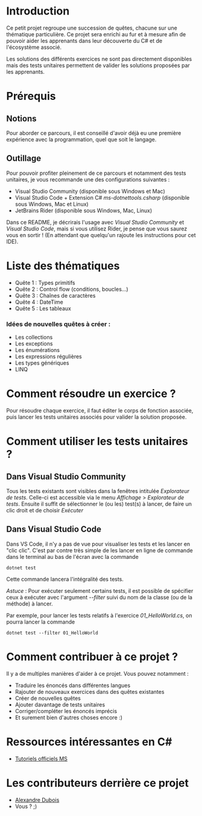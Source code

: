 # Introduction

Ce petit projet regroupe une succession de quêtes, chacune sur une thématique particulière. Ce projet sera enrichi au fur et à mesure afin de pouvoir aider les apprenants dans leur découverte du C# et de l'écosystème associé.

Les solutions des différents exercices ne sont pas directement disponibles mais des tests unitaires permettent de valider les solutions proposées par les apprenants.

# Prérequis

## Notions
Pour aborder ce parcours, il est conseillé d'avoir déjà eu une première expérience avec la programmation, quel que soit le langage.

## Outillage
Pour pouvoir profiter pleinement de ce parcours et notamment des tests unitaires, je vous recommande une des configurations suivantes :
- Visual Studio Community (disponible sous Windows et Mac)
- Visual Studio Code + Extension C# *ms-dotnettools.csharp* (disponible sous Windows, Mac et Linux)
- JetBrains Rider (disponible sous Windows, Mac, Linux)

Dans ce README, je décrirais l'usage avec *Visual Studio Community* et *Visual Studio Code*, mais si vous utilisez Rider, je pense que vous saurez vous en sortir ! (En attendant que quelqu'un rajoute les instructions pour cet IDE).

# Liste des thématiques
- Quête 1 : Types primitifs
- Quête 2 : Control flow (conditions, boucles...)
- Quête 3 : Chaînes de caractères
- Quête 4 : DateTime
- Quête 5 : Les tableaux

### Idées de nouvelles quêtes à créer :
- Les collections
- Les exceptions
- Les énumérations
- Les expressions régulières
- Les types génériques
- LINQ

# Comment résoudre un exercice ?
Pour résoudre chaque exercice, il faut éditer le corps de fonction associée, puis lancer les tests unitaires associés pour valider la solution proposée.

# Comment utiliser les tests unitaires ?
## Dans Visual Studio Community
Tous les tests existants sont visibles dans la fenêtres intitulée *Explorateur de tests*. Celle-ci est accessible via le menu *Affichage* > *Explorateur de tests*. Ensuite il suffit de sélectionner le (ou les) test(s) à lancer, de faire un clic droit et de choisir *Exécuter*

## Dans Visual Studio Code
Dans VS Code, il n'y a pas de vue pour visualiser les tests et les lancer en "clic clic". C'est par contre très simple de les lancer en ligne de commande dans le terminal au bas de l'écran avec la commande 
```
dotnet test
```
Cette commande lancera l'intégralité des tests.

*Astuce* : Pour exécuter seulement certains tests, il est possible de spécifier ceux à exécuter avec l'argument *--filter* suivi du nom de la classe (ou de la méthode) à lancer. 

Par exemple, pour lancer les tests relatifs à l'exercice *01_HelloWorld.cs*, on pourra lancer la commande 
```
dotnet test --filter 01_HelloWorld
```


# Comment contribuer à ce projet ?
Il y a de multiples manières d'aider à ce projet. Vous pouvez notamment :
- Traduire les énoncés dans différentes langues
- Rajouter de nouveaux exercices dans des quêtes existantes
- Créer de nouvelles quêtes
- Ajouter davantage de tests unitaires
- Corriger/compléter les énoncés imprécis
- Et surement bien d'autres choses encore :)

# Ressources intéressantes en C#
- [Tutoriels officiels MS](https://docs.microsoft.com/en-us/dotnet/csharp/tour-of-csharp/tutorials/)


# Les contributeurs derrière ce projet
- [Alexandre Dubois](https://www.linkedin.com/in/alexandredubois) 
- Vous ? ;)